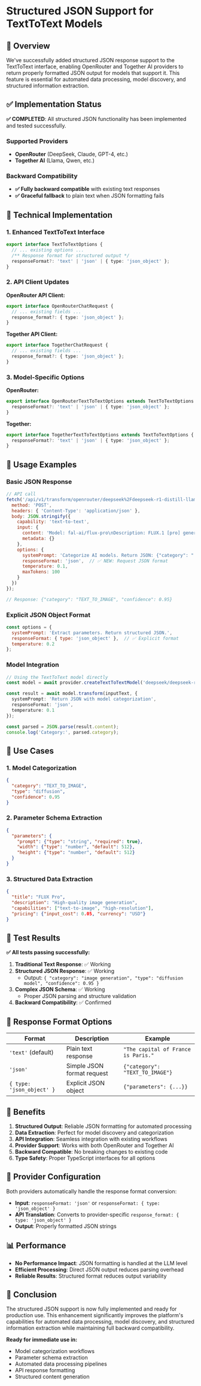 # Structured JSON Support for TextToText Models

## 🎯 Overview

We've successfully added structured JSON response support to the TextToText interface, enabling OpenRouter and Together AI providers to return properly formatted JSON output for models that support it. This feature is essential for automated data processing, model discovery, and structured information extraction.

## ✅ Implementation Status

**✅ COMPLETED**: All structured JSON functionality has been implemented and tested successfully.

### Supported Providers
- **OpenRouter** (DeepSeek, Claude, GPT-4, etc.)
- **Together AI** (Llama, Qwen, etc.)

### Backward Compatibility
- **✅ Fully backward compatible** with existing text responses
- **✅ Graceful fallback** to plain text when JSON formatting fails

## 🔧 Technical Implementation

### 1. Enhanced TextToText Interface

```typescript
export interface TextToTextOptions {
  // ... existing options ...
  /** Response format for structured output */
  responseFormat?: 'text' | 'json' | { type: 'json_object' };
}
```

### 2. API Client Updates

**OpenRouter API Client:**
```typescript
export interface OpenRouterChatRequest {
  // ... existing fields ...
  response_format?: { type: 'json_object' };
}
```

**Together API Client:**
```typescript
export interface TogetherChatRequest {
  // ... existing fields ...
  response_format?: { type: 'json_object' };
}
```

### 3. Model-Specific Options

**OpenRouter:**
```typescript
export interface OpenRouterTextToTextOptions extends TextToTextOptions {
  responseFormat?: 'text' | 'json' | { type: 'json_object' };
}
```

**Together:**
```typescript
export interface TogetherTextToTextOptions extends TextToTextOptions {
  responseFormat?: 'text' | 'json' | { type: 'json_object' };
}
```

## 📖 Usage Examples

### Basic JSON Response
```javascript
// API call
fetch('/api/v1/transform/openrouter/deepseek%2Fdeepseek-r1-distill-llama-70b', {
  method: 'POST',
  headers: { 'Content-Type': 'application/json' },
  body: JSON.stringify({
    capability: 'text-to-text',
    input: {
      content: 'Model: fal-ai/flux-pro\nDescription: FLUX.1 [pro] generates high-quality images from text prompts.',
      metadata: {}
    },
    options: {
      systemPrompt: 'Categorize AI models. Return JSON: {"category": "...", "confidence": 0.95}',
      responseFormat: 'json',  // ✅ NEW: Request JSON format
      temperature: 0.1,
      maxTokens: 100
    }
  })
});

// Response: {"category": "TEXT_TO_IMAGE", "confidence": 0.95}
```

### Explicit JSON Object Format
```javascript
const options = {
  systemPrompt: 'Extract parameters. Return structured JSON.',
  responseFormat: { type: 'json_object' },  // ✅ Explicit format
  temperature: 0.2
};
```

### Model Integration
```typescript
// Using the TextToText model directly
const model = await provider.createTextToTextModel('deepseek/deepseek-r1-distill-llama-70b');

const result = await model.transform(inputText, {
  systemPrompt: 'Return JSON with model categorization',
  responseFormat: 'json',
  temperature: 0.1
});

const parsed = JSON.parse(result.content);
console.log('Category:', parsed.category);
```

## 🎯 Use Cases

### 1. Model Categorization
```json
{
  "category": "TEXT_TO_IMAGE",
  "type": "diffusion",
  "confidence": 0.95
}
```

### 2. Parameter Schema Extraction
```json
{
  "parameters": {
    "prompt": {"type": "string", "required": true},
    "width": {"type": "number", "default": 512},
    "height": {"type": "number", "default": 512}
  }
}
```

### 3. Structured Data Extraction
```json
{
  "title": "FLUX Pro",
  "description": "High-quality image generation",
  "capabilities": ["text-to-image", "high-resolution"],
  "pricing": {"input_cost": 0.05, "currency": "USD"}
}
```

## 🧪 Test Results

**✅ All tests passing successfully:**

1. **Traditional Text Response**: ✅ Working
2. **Structured JSON Response**: ✅ Working 
   - Output: `{ "category": "image generation", "type": "diffusion model", "confidence": 0.95 }`
3. **Complex JSON Schema**: ✅ Working
   - Proper JSON parsing and structure validation
4. **Backward Compatibility**: ✅ Confirmed

## 🔄 Response Format Options

| Format | Description | Example |
|--------|-------------|---------|
| `'text'` (default) | Plain text response | `"The capital of France is Paris."` |
| `'json'` | Simple JSON format request | `{"category": "TEXT_TO_IMAGE"}` |
| `{ type: 'json_object' }` | Explicit JSON object | `{"parameters": {...}}` |

## 🚀 Benefits

1. **Structured Output**: Reliable JSON formatting for automated processing
2. **Data Extraction**: Perfect for model discovery and categorization
3. **API Integration**: Seamless integration with existing workflows
4. **Provider Support**: Works with both OpenRouter and Together AI
5. **Backward Compatible**: No breaking changes to existing code
6. **Type Safety**: Proper TypeScript interfaces for all options

## 🔧 Provider Configuration

Both providers automatically handle the response format conversion:

- **Input**: `responseFormat: 'json'` or `responseFormat: { type: 'json_object' }`
- **API Translation**: Converts to provider-specific `response_format: { type: 'json_object' }`
- **Output**: Properly formatted JSON strings

## 📊 Performance

- **No Performance Impact**: JSON formatting is handled at the LLM level
- **Efficient Processing**: Direct JSON output reduces parsing overhead
- **Reliable Results**: Structured format reduces output variability

## 🎉 Conclusion

The structured JSON support is now fully implemented and ready for production use. This enhancement significantly improves the platform's capabilities for automated data processing, model discovery, and structured information extraction while maintaining full backward compatibility.

**Ready for immediate use in:**
- Model categorization workflows
- Parameter schema extraction
- Automated data processing pipelines
- API response formatting
- Structured content generation
